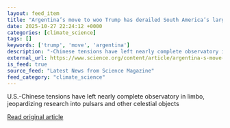 ```yaml
---
layout: feed_item
title: "Argentina’s move to woo Trump has derailed South America’s largest radio telescope"
date: 2025-10-27 22:24:12 +0000
categories: [climate_science]
tags: []
keywords: ['trump', 'move', 'argentina']
description: "-Chinese tensions have left nearly complete observatory in limbo, jeopardizing research into pulsars and other celestial objects"
external_url: https://www.science.org/content/article/argentina-s-move-woo-trump-has-derailed-south-america-s-largest-radio-telescope
is_feed: true
source_feed: "Latest News from Science Magazine"
feed_category: "climate_science"
---
```


U.S.-Chinese tensions have left nearly complete observatory in limbo, jeopardizing research into pulsars and other celestial objects

[Read original article](https://www.science.org/content/article/argentina-s-move-woo-trump-has-derailed-south-america-s-largest-radio-telescope)
